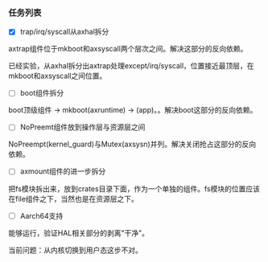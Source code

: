 ### 任务列表


- [x] trap/irq/syscall从axhal拆分

axtrap组件位于mkboot和axsyscall两个层次之间。解决这部分的反向依赖。

已经实验，从axhal拆分出axtrap处理except/irq/syscall，位置接近最顶层，在mkboot和axsyscall之间位置。



- [ ] boot组件拆分

boot顶级组件 -> mkboot(axruntime) -> (app)。。解决boot这部分的反向依赖。



- [ ] NoPreemt组件放到操作层与资源层之间

NoPreempt(kernel_guard)与Mutex(axsysn)并列。解决关闭抢占这部分的反向依赖。



- [ ] axmount组件的进一步拆分

把fs模块拆出来，放到crates目录下面，作为一个单独的组件。fs模块的位置应该在file组件之下，当然也是在资源层之下。



- [ ] Aarch64支持

能够运行，验证HAL相关部分的剥离"干净"。

当前问题：从内核切换到用户态这步不对。

